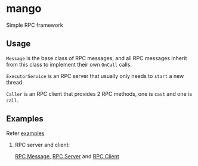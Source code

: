# mango
Simple RPC framework

## Usage

`Message` is the base class of RPC messages, and all RPC messages inherit from this class to implement their own `OnCall` calls.

`ExecutorService` is an RPC server that usually only needs to `start` a new thread.

`Caller` is an RPC client that provides 2 RPC methods, one is `cast` and one is `call`.

## Examples

Refer [examples](./examples/)

1. RPC server and client:

   [RPC Message](./examples/demo_message.h), [RPC Server](./examples/demo_executor.cc) and [RPC Client](./examples/demo_caller.cc)
